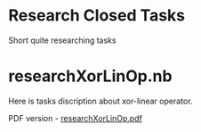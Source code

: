 # Research Closed Tasks
Short quite researching tasks

# researchXorLinOp.nb
Here is tasks discription about xor-linear operator.

PDF version - [researchXorLinOp.pdf](researchXorLinOp.pdf)
